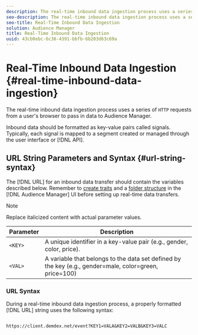 ```yaml
---
description: The real-time inbound data ingestion process uses a series of HTTP requests from a user's browser to pass in data to Audience Manager.
seo-description: The real-time inbound data ingestion process uses a series of HTTP requests from a user's browser to pass in data to Audience Manager.
seo-title: Real-Time Inbound Data Ingestion
solution: Audience Manager
title: Real-Time Inbound Data Ingestion
uuid: 43cb0ebc-6c36-4391-bbfb-6b203d63c69a
---
```


# Real-Time Inbound Data Ingestion {#real-time-inbound-data-ingestion}

The real-time inbound data ingestion process uses a series of `HTTP` requests from a user's browser to pass in data to Audience Manager.

<!-- c_rt_inbound_real_time.xml -->

Inbound data should be formatted as key-value pairs called signals. Typically, each signal is mapped to a segment created or managed through the user interface or [!DNL API].

## URL String Parameters and Syntax {#url-string-syntax}

The [!DNL URL] for an inbound data transfer should contain the variables described below. Remember to [create traits](../../../features/traits/create-onboarded-rule-based-traits.md) and a [folder structure](../../../features/traits/trait-storage.md#create-trait-storage-folder) in the [!DNL Audience Manager] UI before setting up real-time data transfers.

>[!NOTE]
>
>Replace italicized content with actual parameter values.

|  Parameter  | Description  |
|---|---|
| `<KEY>`  | A unique identifier in a key-value pair (e.g., gender, color, price).  |
| `<VAL>`  | A variable that belongs to the data set defined by the key (e.g., gender=male, color=green, price=100)  |

### URL Syntax

During a real-time inbound data ingestion process, a properly formatted [!DNL URL] string uses the following syntax:

```

https://client.demdex.net/event?KEY1=VALA&KEY2=VALB&KEY3=VALC

```